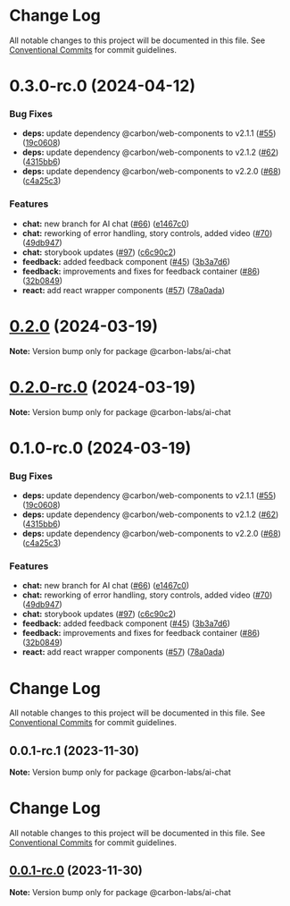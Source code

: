 # Change Log

All notable changes to this project will be documented in this file.
See [Conventional Commits](https://conventionalcommits.org) for commit guidelines.

# 0.3.0-rc.0 (2024-04-12)


### Bug Fixes

* **deps:** update dependency @carbon/web-components to v2.1.1 ([#55](https://github.com/carbon-design-system/carbon-labs/issues/55)) ([19c0608](https://github.com/carbon-design-system/carbon-labs/commit/19c0608169b6e4926ac2683c10438739b9cccad9))
* **deps:** update dependency @carbon/web-components to v2.1.2 ([#62](https://github.com/carbon-design-system/carbon-labs/issues/62)) ([4315bb6](https://github.com/carbon-design-system/carbon-labs/commit/4315bb63db52b727e32a828459ec126c46a869fb))
* **deps:** update dependency @carbon/web-components to v2.2.0 ([#68](https://github.com/carbon-design-system/carbon-labs/issues/68)) ([c4a25c3](https://github.com/carbon-design-system/carbon-labs/commit/c4a25c3eccb25f8ffed182f9beb0937a07e3608e))


### Features

* **chat:** new branch for AI chat ([#66](https://github.com/carbon-design-system/carbon-labs/issues/66)) ([e1467c0](https://github.com/carbon-design-system/carbon-labs/commit/e1467c0f98c0d687965b2bc7da1de3f07cfbd15e))
* **chat:** reworking of error handling, story controls, added video ([#70](https://github.com/carbon-design-system/carbon-labs/issues/70)) ([49db947](https://github.com/carbon-design-system/carbon-labs/commit/49db947ed238c2fc3a96fd4cc9422eefc27dbf00))
* **chat:** storybook updates ([#97](https://github.com/carbon-design-system/carbon-labs/issues/97)) ([c6c90c2](https://github.com/carbon-design-system/carbon-labs/commit/c6c90c2e36cba687430ec8f4c4897c97cefc1713))
* **feedback:** added feedback component ([#45](https://github.com/carbon-design-system/carbon-labs/issues/45)) ([3b3a7d6](https://github.com/carbon-design-system/carbon-labs/commit/3b3a7d63fb504185aa909edb559ab9f25c76547a))
* **feedback:** improvements and fixes for feedback container ([#86](https://github.com/carbon-design-system/carbon-labs/issues/86)) ([32b0849](https://github.com/carbon-design-system/carbon-labs/commit/32b08497f28a7d4becd3b1d7e1eb95135f1e6440))
* **react:** add react wrapper components ([#57](https://github.com/carbon-design-system/carbon-labs/issues/57)) ([78a0ada](https://github.com/carbon-design-system/carbon-labs/commit/78a0ada5af1dea4df0159ece4941c4bc6b9b98f4))





# [0.2.0](https://github.com/carbon-design-system/carbon-labs/compare/@carbon-labs/ai-chat@0.2.0-rc.0...@carbon-labs/ai-chat@0.2.0) (2024-03-19)

**Note:** Version bump only for package @carbon-labs/ai-chat





# [0.2.0-rc.0](https://github.com/carbon-design-system/carbon-labs/compare/@carbon-labs/ai-chat@0.1.0-rc.0...@carbon-labs/ai-chat@0.2.0-rc.0) (2024-03-19)

**Note:** Version bump only for package @carbon-labs/ai-chat





# 0.1.0-rc.0 (2024-03-19)


### Bug Fixes

* **deps:** update dependency @carbon/web-components to v2.1.1 ([#55](https://github.com/carbon-design-system/carbon-labs/issues/55)) ([19c0608](https://github.com/carbon-design-system/carbon-labs/commit/19c0608169b6e4926ac2683c10438739b9cccad9))
* **deps:** update dependency @carbon/web-components to v2.1.2 ([#62](https://github.com/carbon-design-system/carbon-labs/issues/62)) ([4315bb6](https://github.com/carbon-design-system/carbon-labs/commit/4315bb63db52b727e32a828459ec126c46a869fb))
* **deps:** update dependency @carbon/web-components to v2.2.0 ([#68](https://github.com/carbon-design-system/carbon-labs/issues/68)) ([c4a25c3](https://github.com/carbon-design-system/carbon-labs/commit/c4a25c3eccb25f8ffed182f9beb0937a07e3608e))


### Features

* **chat:** new branch for AI chat ([#66](https://github.com/carbon-design-system/carbon-labs/issues/66)) ([e1467c0](https://github.com/carbon-design-system/carbon-labs/commit/e1467c0f98c0d687965b2bc7da1de3f07cfbd15e))
* **chat:** reworking of error handling, story controls, added video ([#70](https://github.com/carbon-design-system/carbon-labs/issues/70)) ([49db947](https://github.com/carbon-design-system/carbon-labs/commit/49db947ed238c2fc3a96fd4cc9422eefc27dbf00))
* **chat:** storybook updates ([#97](https://github.com/carbon-design-system/carbon-labs/issues/97)) ([c6c90c2](https://github.com/carbon-design-system/carbon-labs/commit/c6c90c2e36cba687430ec8f4c4897c97cefc1713))
* **feedback:** added feedback component ([#45](https://github.com/carbon-design-system/carbon-labs/issues/45)) ([3b3a7d6](https://github.com/carbon-design-system/carbon-labs/commit/3b3a7d63fb504185aa909edb559ab9f25c76547a))
* **feedback:** improvements and fixes for feedback container ([#86](https://github.com/carbon-design-system/carbon-labs/issues/86)) ([32b0849](https://github.com/carbon-design-system/carbon-labs/commit/32b08497f28a7d4becd3b1d7e1eb95135f1e6440))
* **react:** add react wrapper components ([#57](https://github.com/carbon-design-system/carbon-labs/issues/57)) ([78a0ada](https://github.com/carbon-design-system/carbon-labs/commit/78a0ada5af1dea4df0159ece4941c4bc6b9b98f4))





# Change Log

All notable changes to this project will be documented in this file. See
[Conventional Commits](https://conventionalcommits.org) for commit guidelines.

## 0.0.1-rc.1 (2023-11-30)

**Note:** Version bump only for package @carbon-labs/ai-chat

# Change Log

All notable changes to this project will be documented in this file. See
[Conventional Commits](https://conventionalcommits.org) for commit guidelines.

## [0.0.1-rc.0](https://github.com/carbon-design-system/carbon-labs/compare/@carbon-labs/ai-chat@0.0.1...@carbon-labs/ai-chat@0.0.1-rc.0) (2023-11-30)

**Note:** Version bump only for package @carbon-labs/ai-chat

